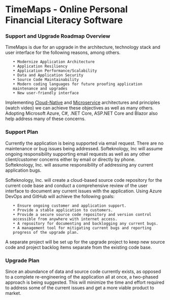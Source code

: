# TimeMaps - Online Personal Financial Literacy Software

<H3>Support and Upgrade Roadmap Overview</H3>

<p>
  TimeMaps is due for an upgrade in the architecture, technology stack and user interface for the following reasons, among others.

  <ul>
    
    • Modernize Application Architecture    
    • Application Resiliency    
    • Application Performance/Scalability
    • Data and Application Security
    • Source Code Maintainability
    • Modern coding languages for future proofing application maintenance and upgrades
    • New user-friendly interface
  
  </ul>

Implementing  [Cloud-Native](https://learn.microsoft.com/en-us/dotnet/architecture/cloud-native/definition) and [Microservice](https://learn.microsoft.com/en-us/azure/architecture/microservices/) 
architectures and principles (watch video) we can achieve these objectives as well as many others.  Adopting Microsoft Azure, C#, .NET Core, ASP.NET Core and Blazor also help address many of these concerns.
</p>

<H3>Support Plan</H3>

<p>
  Currently the application is being supported via email request.  There are no maintenance or bug issues being addressed.  Softeknology, Inc will assume ongoing responsibility supporting email requests as well as 
  any other client/customer concerns either by email or directly by phone.  Softeknology, Inc. will assume responsibility of addressing any current application bugs.
</p>

<p>
  Softeknology, Inc. will create a cloud-based source code repository for the current code base and conduct a comprehensive review of the user interface to document any current issues with the application.  Using     Azure DevOps and GitHub will achieve the following goals:

  <ul>

    • Ensure ongoing customer and application support.
    • Provide a stable application to customers.
    • Provide a secure source code repository and version control accessible from anywhere with internet access.
    • A repsoitory for documenting and backlogging any current bugs.
    • A management tool for mitigating current bugs and reporting progress of the upgrade plan.

  </ul>

  A separate project will be set up for the upgrade project to keep new source code and project backlog items separate from the existing code base.
</p>

<H3>Upgrade Plan</H3>

<p>
  Since an abundance of data and source code currently exists, as opposed to a complete re-engineering of the application all at once, a two-phased approach is being suggested.  This will minimize the time and        effort required to address some of the current issues and get a more viable product to market.
</p>

